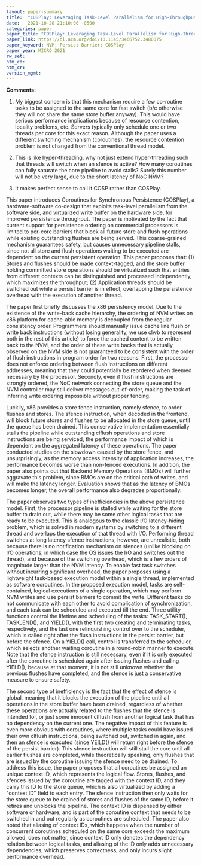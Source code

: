 ```yaml
---
layout: paper-summary
title:  "COSPlay: Leveraging Task-Level Parallelism for High-Throughput Synchronous Persistence"
date:   2021-10-28 21:10:00 -0500
categories: paper
paper_title: "COSPlay: Leveraging Task-Level Parallelism for High-Throughput Synchronous Persistence"
paper_link: https://dl.acm.org/doi/10.1145/3466752.3480075
paper_keyword: NVM; Persist Barrier; COSPlay
paper_year: MICRO 2021
rw_set:
htm_cd:
htm_cr:
version_mgmt:
---
```


**Comments:**

1. My biggest concern is that this mechanism require a few co-routine tasks to be assigned to the same core for fast
   switch (b/c otherwise they will not share the same store buffer anyway). This would have serious performance
   implications because of resource contention, locality problems, etc. Servers typically only schedule one or two
   threads per core for this exact reason. Although the paper uses a different switching mechanism (coroutines),
   the resource contention problem is not changed from the conventional thread model.

2. This is like hyper-threading, why not just extend hyper-threading such that threads will switch when an sfence is 
   active? How many coroutines can fully saturate the core pipeline to avoid stalls? Surely this number will not be
   very large, due to the short latency of NoC NVM?

3. It makes perfect sense to call it COSP rather than COSPlay.

This paper introduces Coroutines for Synchronous Persistence (COSPlay), a hardware-software co-design that exploits 
task-level parallelism from the software side, and virtualized write buffer on the hardware side, for improved 
persistence throughput. The paper is motivated by the fact that current support for persistence ordering on commercial 
processors is limited to per-core barriers that block all future store and flush operations while existing 
outstanding flushes are being served. This coarse-grained mechanism guarantees safety, but causes unnecessary 
pipeline stalls, since not all store and flush operations waiting to be executed are dependent on the current
persistent operation.
This paper proposes that: (1) Stores and flushes should be made context-tagged, and the store buffer holding committed
store operations should be virtualized such that entries from different contexts can be distinguished and processed
independently, which maximizes the throughput; (2) Application threads should be switched out while a persist
barrier is in effect, overlapping the persistence overhead with the execution of another thread.

The paper first briefly discusses the x86 persistency model. Due to the existence of the write-back cache hierarchy, 
the ordering of NVM writes on x86 platform for cache-able memory is decoupled from the regular consistency order. 
Programmers should manually issue cache line flush or write back instructions (without losing generality, we use
clwb to represent both in the rest of this article) to force the cached content to be written back to the NVM,
and the order of these write backs that is actually observed on the NVM side is not guaranteed to be consistent
with the order of flush instructions in program order for two reasons. 
First, the processor does not enforce ordering between 
flush instructions on different addresses, meaning that they could potentially be reordered when deemed necessary
by the processor. Secondly, even if flush instructions are strongly ordered, the NoC network connecting the 
store queue and the NVM controller may still deliver messages out-of-order, making the task of inferring write 
ordering impossible without proper fencing.

Luckily, x86 provides a store fence instruction, namely sfence, to order flushes and stores. The sfence instruction, 
when decoded in the frontend, will block future stores and flushes to be allocated in the store queue, until
the queue has been drained. This conservative implementation essentially stalls the pipeline while outstanding
clflush operations and store instructions are being serviced, the performance impact of which is dependent on the 
aggregated latency of these operations. 
The paper conducted studies on the slowdown caused by the store fence, and unsurprisingly, as the memory access 
intensity of application increases, the performance becomes worse than non-fenced executions.
In addition, the paper also points out that Backend Memory Operations (BMOs) will further aggravate this problem, 
since BMOs are on the critical path of writes, and will make the latency longer. Evaluation shows that as the latency
of BMOs becomes longer, the overall performance also degrades proportionally. 

The paper observes two types of inefficiencies in the above persistence model. First, the processor pipeline is stalled
while waiting for the store buffer to drain out, while there may be some other logical tasks
that are ready to be executed. This is analogous to the classic I/O latency-hiding problem, which is solved in modern
systems by switching to a different thread and overlaps the execution of that thread with I/O.
Performing thread switches at long latency sfence instructions, however, are unrealistic,
both because there is no notification mechanism on sfences (unlike blocking on I/O operations, in which case the OS
issues the I/O and switches out the thread), and because of the switching overhead, which is a few orders of magnitude
larger than the NVM latency.
To enable fast task switches without incurring significant overhead, the paper proposes using a lightweight 
task-based execution model within a single thread, implemented as software coroutines.
In the proposed execution model, tasks are self-contained, logical executions of a single operation, which may 
perform NVM writes and use persist barriers to commit the write.
Different tasks do not communicate with each other to avoid complication of synchronization, and each task can be 
scheduled and executed till the end.
Three utility functions control the lifetime and scheduling of the tasks: TASK\_START(), TASK\_END(), and YIELD(),
with the first two creating and terminating tasks, respectively, and the last one relinquishing control over to the 
scheduler, which is called right after the flush instructions in the persist barrier, but before the sfence.
On a YIELD() call, control is transferred to the scheduler, which selects another waiting coroutine in a round-robin
manner to execute.
Note that the sfence instruction is still necessary, even if it is only executed after the coroutine is scheduled 
again after issuing flushes and calling YIELD(), because at that moment, it is not still unknown whether the previous 
flushes have completed, and the sfence is just a conservative measure to ensure safety.

The second type of inefficiency is the fact that the effect of sfence is global, meaning that it blocks the execution
of the pipeline until all operations in the store buffer have been drained, regardless of whether these operations are
actually related to the flushes that the sfence is intended for, or just some innocent clflush from another 
logical task that has no dependency on the current one.
The negative impact of this feature is even more obvious with coroutines, where multiple tasks could have issued
their own clflush instructions, being switched out, switched in again, and then an sfence is executed (since YEILD()
will return right before the sfence of the persist barrier). This sfence instruction will still stall the core
until all earlier flushes are completed, while theoretically speaking, only flushes that are issued by the 
coroutine issuing the sfence need to be drained.
To address this issue, the paper proposes that all coroutines be assigned an unique context ID, which represents the
logical flow. Stores, flushes, and sfences issued by the coroutine are tagged with the context ID, and they carry
this ID to the store queue, which is also virtualized by adding a "context ID" field to each entry.
The sfence instruction then only waits for the store queue to be drained of stores and flushes of the same ID, before it
retires and unblocks the pipeline.
The context ID is dispensed by either software or hardware, and is part of the coroutine context that needs to be 
switched in and out regularly as coroutines are scheduled. 
The paper also noted that aliasing of context IDs, which happens when the number of concurrent coroutines scheduled
on the same core exceeds the maximum allowed, does not matter, since context ID only denotes the dependency relation
between logical tasks, and aliasing of the ID only adds unnecessary dependencies, which preserves correctness, and
only incurs slight performance overhead.
